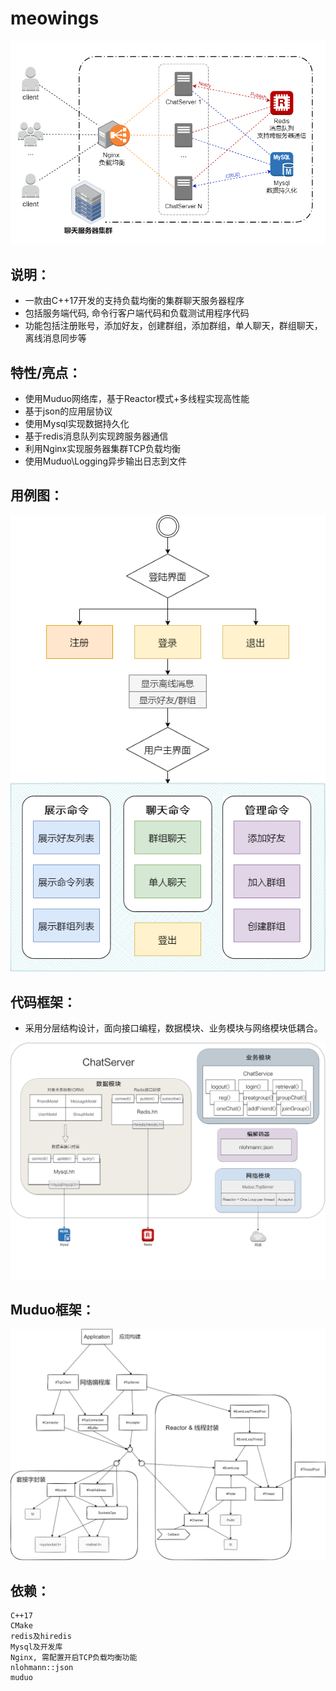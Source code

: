 # meowings
<p align="center">
  <img src="https://github.com/MUCZ/meowings/blob/main/img/structure.png">
</p>

## 说明：

- 一款由C++17开发的支持负载均衡的集群聊天服务器程序
- 包括服务端代码, 命令行客户端代码和负载测试用程序代码
- 功能包括注册账号，添加好友，创建群组，添加群组，单人聊天，群组聊天，离线消息同步等

## 特性/亮点：
- 使用Muduo网络库，基于Reactor模式+多线程实现高性能
- 基于json的应用层协议
- 使用Mysql实现数据持久化
- 基于redis消息队列实现跨服务器通信
- 利用Nginx实现服务器集群TCP负载均衡
- 使用Muduo\Logging异步输出日志到文件

## 用例图：

<p align="center">
  <img src="https://github.com/MUCZ/meowings/blob/main/img/use_case.png">
</p>

## 代码框架：
- 采用分层结构设计，面向接口编程，数据模块、业务模块与网络模块低耦合。

<p align="center">
  <img src="https://github.com/MUCZ/meowings/blob/main/img/module.png">
</p>

## Muduo框架：

<p align="center">
  <img src="https://github.com/MUCZ/meowings/blob/main/img/Muduo.png">
</p>

## 依赖：
    C++17
    CMake
    redis及hiredis 
    Mysql及开发库
    Nginx, 需配置开启TCP负载均衡功能
    nlohmann::json
    muduo
